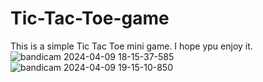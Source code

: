# Tic-Tac-Toe-game
This is a simple Tic Tac Toe mini game. I hope ypu enjoy it.
![bandicam 2024-04-09 18-15-37-585](https://github.com/Mmagdy908/Tic-Tac-Toe-game/assets/151404841/e01318e3-854e-43a7-8498-63c72298981e)
![bandicam 2024-04-09 19-15-10-850](https://github.com/Mmagdy908/Tic-Tac-Toe-game/assets/151404841/9131a22d-f0fa-413d-83ca-18fca6eab6bc)
